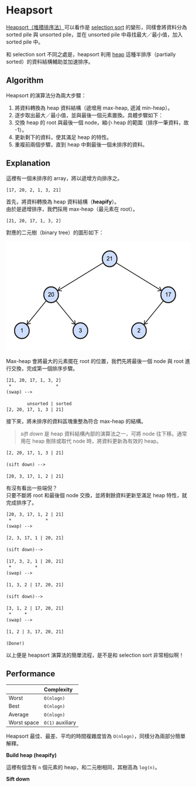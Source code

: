 # Heapsort

[Heapsort（堆積排序法）][wiki-heapsort]可以看作是 [selection sort][wiki-selection-sort] 的變形，同樣會將資料分為 sorted pile 與 unsorted pile，並在 unsorted pile 中尋找最大／最小值，加入 sorted pile 中。

和 selection sort 不同之處是，heapsort 利用 [heap][wiki-heap] 這種半排序（partially sorted）的資料結構輔助並加速排序。

## Algorithm

Heapsort 的演算法分為兩大步驟：

1. 將資料轉換為 heap 資料結構（遞增用 max-heap, 遞減 min-heap）。
2. 逐步取出最大／最小值，並與最後一個元素置換。具體步驟如下：
  1. 交換 heap 的 root 與最後一個 node，縮小 heap 的範圍（排序一筆資料，故 -1）。
  2. 更新剩下的資料，使其滿足 heap 的特性。
  3. 重複前兩個步驟，直到 heap 中剩最後一個未排序的資料。

## Explanation

這裡有一個未排序的 array，將以遞增方向排序之。

```
[17, 20, 2, 1, 3, 21]
```

首先，將資料轉換為 heap 資料結構（**heapify**）。  
由於是遞增排序，我們採用 max-heap（最元素在 root）。

```
[21, 20, 17, 1, 3, 2]
```

對應的二元樹（binary tree）的圖形如下：

<img src="tree.png" height="300px" />

Max-heap 會將最大的元素擺在 root 的位置，我們先將最後一個 node 與 root 進行交換，完成第一個排序步驟。

```
[21, 20, 17, 1, 3, 2]
 *                 *
(swap) -->

        unsorted | sorted
[2, 20, 17, 1, 3 | 21]
```

接下來，將未排序的資料區塊重整為符合 max-heap 的結構。

> _sift down_ 是 heap 資料結構內部的演算法之一，可將 node 往下移。通常用在 heap 刪除或取代 node 時，將資料更新為有效的 heap。

```
[2, 20, 17, 1, 3 | 21]

(sift down) -->

[20, 3, 17, 1, 2 | 21]
```

有沒有看出一些端倪？  
只要不斷將 root 和最後個 node 交換，並將剩餘資料更新至滿足 heap 特性，就完成排序了。

```
[20, 3, 17, 1, 2 | 21]
 *             *
(swap) -->

[2, 3, 17, 1 | 20, 21]

(sift down)-->

[17, 3, 2, 1 | 20, 21]
 *         *  
(swap) -->

[1, 3, 2 | 17, 20, 21]

(sift down)-->

[3, 1, 2 | 17, 20, 21]
 *     *
(swap) -->

[1, 2 | 3, 17, 20, 21]

(Done!)
```

以上便是 heapsort 演算法的簡單流程，是不是和 selection sort 非常相似啊！


## Performance

|              | Complexity       |
| :----------- | :--------------- |
| Worst        | `O(nlogn)`       |
| Best         | `O(nlogn)`       |
| Average      | `O(nlogn)`       |
| Worst space  | `O(1)` auxiliary |

Heapsort 最佳、最差、平均的時間複雜度皆為 `O(nlogn)`，同樣分為兩部分簡單解釋。

**Build heap (heapify)**

這裡有個含有 `n` 個元素的 heap，和二元樹相同，其樹高為 `log(n)`。

**Sift down**

[wiki-heap]: https://en.wikipedia.org/wiki/Heap_(data_structure)
[wiki-heapsort]: https://en.wikipedia.org/wiki/Heapsort
[wiki-selection-sort]: https://en.wikipedia.org/wiki/Selection_sort
